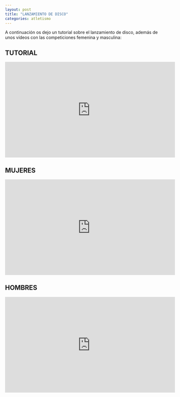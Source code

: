 ```yaml
---
layout: post
title: "LANZAMIENTO DE DISCO"
categories: atletismo
---
```


A continuación os dejo un tutorial sobre el lanzamiento de disco, además de unos vídeos con las competiciones femenina y masculina: 

## TUTORIAL

<iframe width="560" height="315" src="https://www.youtube.com/embed/E3NVQWzgbFQ" frameborder="0" allow="accelerometer; autoplay; encrypted-media; gyroscope; picture-in-picture" allowfullscreen></iframe>

## MUJERES

<iframe width="560" height="315" src="https://www.youtube.com/embed/S0YHQ1MC4gk" frameborder="0" allow="accelerometer; autoplay; encrypted-media; gyroscope; picture-in-picture" allowfullscreen></iframe>

## HOMBRES

<iframe width="560" height="315" src="https://www.youtube.com/embed/RAuHp6K-IL0" frameborder="0" allow="accelerometer; autoplay; encrypted-media; gyroscope; picture-in-picture" allowfullscreen></iframe>
